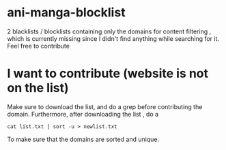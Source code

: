 # ani-manga-blocklist
2 blacklists / blocklists containing only the domains for content filtering , which is currently missing since I didn't find anything while searching for it.
Feel free to contribute


# I want to contribute (website is not on the list)
Make sure to download the list, and do a grep before contributing the domain.
Furthermore, after downloading the list , do a 
```
cat list.txt | sort -u > newlist.txt
```
To make sure that the domains are sorted and unique.
